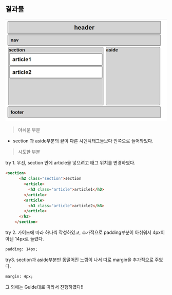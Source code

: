 ## 결과물

![image-20210803223034440](md-images/image-20210803223034440.png)

> 아쉬운 부분 

- section 과 aside부분의 끝이 다른 시멘틱태그들보다 안쪽으로 들어와있다. 



> 시도한 부분

try 1. 우선, section 안에 article을 넣으려고 태그 위치를 변경하였다. 

```html
<section>
      <h2 class="section">section
        <article>
          <h3 class="article">article1</h3>
        </article>
        <article>
          <h3 class="article">article2</h3>
        </article>
      </h2>
    </section>
```



try 2. 가이드에 따라 하나씩 작성하였고, 추가적으로 padding부분이 아쉬워서 4px이 아닌 14px로 늘렸다.

```html
padding: 14px;
```



try3. section과 aside부분만 동떨어진 느낌이 나서 따로 margin을 추가적으로 주었다. 

```html
margin: 4px;
```



그 외에는 Guide대로 따라서 진행하였다!!